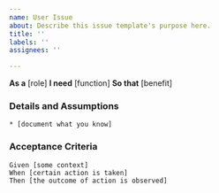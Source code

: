 ```yaml
---
name: User Issue
about: Describe this issue template's purpose here.
title: ''
labels: ''
assignees: ''

---
```


**As a** [role]
**I need** [function]
**So that** [benefit]

### Details and Assumptions
    * [document what you know]

### Acceptance Criteria
    Given [some context]
    When [certain action is taken]
    Then [the outcome of action is observed]
